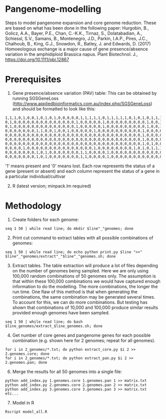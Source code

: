 # Pangenome-modelling
Steps to model pangenome expansion and core genome reduction. These are based on what has been done in the following paper:
Hurgobin, B., Golicz, A.A., Bayer, P.E., Chan, C.-K.K., Tirnaz, S., Dolatabadian, A., Schiessl, S.V., Samans, B., Montenegro, J.D., Parkin, I.A.P., Pires, J.C., Chalhoub, B., King, G.J., Snowdon, R., Batley, J. and Edwards, D. (2017) Homoeologous exchange is a major cause of gene presence/absence variation in the amphidiploid Brassica napus. Plant Biotechnol. J., https://doi.org/10.1111/pbi.12867

# Prerequisites
1. Gene presence/absence variation (PAV) table: This can be obtained by running SGSGeneLoss (http://www.appliedbioinformatics.com.au/index.php/SGSGeneLoss) and should be formatted to look like this:
```
1,1,1,0,1,0,0,1,0,1,0,1,0,0,0,0,0,1,1,1,1,1,0,1,1,1,1,1,0,1,0,1,0,1,1,1,1,1,1,1,1,0,1,1,1,1,1,1,1,1
0,1,0,0,0,0,0,0,0,0,0,0,0,0,0,0,1,0,0,0,0,0,1,0,0,0,0,0,0,0,0,0,1,0,0,1,0,0,0,0,1,1,0,0,0,1,0,1,0,0
0,1,0,0,0,0,0,0,0,0,0,0,0,0,0,0,1,0,0,0,0,0,1,0,0,0,0,0,0,0,0,0,1,0,0,1,0,0,0,0,1,1,0,0,0,1,0,1,0,0
0,0,0,0,0,0,0,1,1,0,0,1,0,0,1,0,0,0,0,0,1,0,0,0,0,0,0,0,0,0,0,1,0,0,0,0,1,1,0,0,1,0,1,0,1,1,1,1,0,0
0,0,0,0,0,0,0,0,0,0,0,0,0,0,0,0,0,0,0,0,0,0,0,0,0,0,0,0,0,0,0,1,0,0,0,0,0,1,1,0,0,0,0,0,1,0,0,0,0,0
0,0,0,0,0,0,0,0,0,0,0,0,0,0,0,0,0,0,0,0,0,0,0,0,0,0,0,0,0,0,0,1,0,0,0,0,0,1,1,0,0,0,0,0,1,0,0,0,0,0
0,0,0,0,0,0,0,0,0,0,0,0,0,0,0,0,0,0,0,0,0,0,0,0,0,0,0,0,0,0,0,1,0,1,0,0,1,1,1,0,1,0,0,0,1,1,1,0,0,0
0,0,0,0,1,0,0,0,0,0,0,0,0,0,0,0,0,0,0,0,1,0,0,0,0,0,0,0,0,1,0,1,0,1,1,1,1,1,0,1,1,0,1,0,1,1,1,0,0,0
0,0,0,0,0,0,0,1,0,1,0,0,0,0,0,0,0,1,1,0,0,0,0,1,0,0,0,0,0,0,0,0,0,0,0,0,0,0,0,1,0,0,0,1,0,0,0,1,1,0
0,0,0,0,0,0,0,1,0,1,0,0,0,0,0,0,0,1,1,0,0,0,0,1,0,0,0,0,0,0,0,0,0,0,0,0,0,0,0,1,0,0,0,1,0,0,0,1,1,0
```
'1' means present and '0' means lost. Each row represents the status of a gene (present or absent) and each column represent the status of a gene in a particular individual/cultivar

2. R (latest version; minpack.lm required)

# Methodology

1. Create folders for each genome:

```
seq 1 50 | while read line; do mkdir $line"_"genomes; done
```

2. Print cut command to extract tables with all possible combinations of genomes:

```
seq 1 50 | while read line; do echo python print.py $line ">>" $line"_"genomes/extract"_"$line"_"genomes.sh; done
```

3. Extract tables. The table extraction will produce a lot of files depending on the number of genomes being sampled. Here we are only using 100,000 random combinations of 50 genomes only. The assumption is that within these 100,000 combinations we would have captured enough information to do the modelling. The more combinations, the longer the run time. One flaw of this method is that when generating the combinations, the same combination may be generated several times. To account for this, we can do more combinations. But testing has shown that combinations of 10,000 and 100,000 produce similar results provided enough genomes have been sampled.

```
seq 1 50 | while read line; do bash $line_genomes/extract_$line_genomes.sh; done
```

4. Get number of core genes and pangenome genes for each possible combination (e.g. shown here for 2 genomes; repeat for all genomes).

```
for i in 2_genomes/*.txt; do python extract_core.py $i 2 >> 2.genomes.core; done
for i in 2_genomes/*.txt; do python extract_pan.py $i 2 >> 2.genomes.pan; done
```

6. Merge the results for all 50 genomes into a single file:

```
python add_index.py 1.genomes.core 1.genomes.pan 1 >> matrix.txt
python add_index.py 2.genomes.core 2.genomes.pan 2 >> matrix.txt
python add_index.py 3.genomes.core 3.genomes.pan 3 >> matrix.txt
etc...
```

7. Model in R
```
Rscript model_all.R
```

